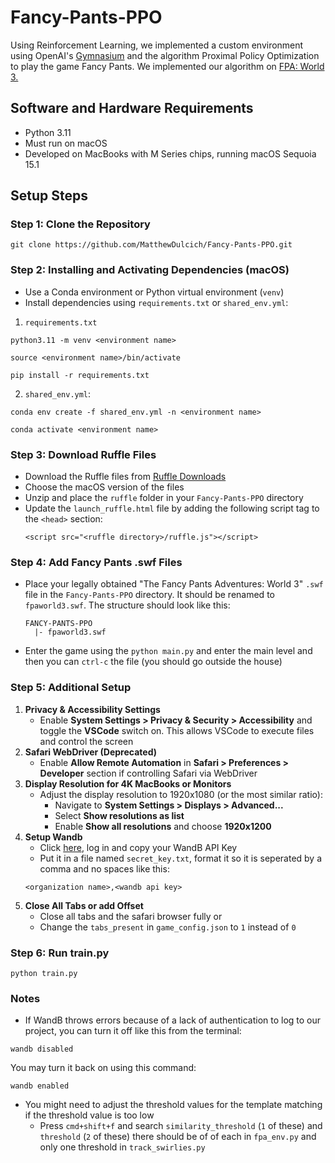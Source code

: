 # Fancy-Pants-PPO
Using Reinforcement Learning, we implemented a custom environment using OpenAI's [Gymnasium](https://gymnasium.farama.org/) and the algorithm Proximal Policy Optimization to play the game Fancy Pants.
We implemented our algorithm on [FPA: World 3.](https://www.bornegames.com/games/fpa-world-3/)

## Software and Hardware Requirements
- Python 3.11
- Must run on macOS
- Developed on MacBooks with M Series chips, running macOS Sequoia 15.1

## Setup Steps
### Step 1: Clone the Repository
  ```
  git clone https://github.com/MatthewDulcich/Fancy-Pants-PPO.git
  ```

### Step 2: Installing and Activating Dependencies (macOS)
- Use a Conda environment or Python virtual environment (`venv`)
- Install dependencies using `requirements.txt` or `shared_env.yml`:
1. `requirements.txt`
  ```
  python3.11 -m venv <environment name>
  ```
  ```
  source <environment name>/bin/activate
  ```
  ```
  pip install -r requirements.txt
  ```
2. `shared_env.yml`:
  ```
  conda env create -f shared_env.yml -n <environment name>
  ```
  ```
  conda activate <environment name>
  ```

### Step 3: Download Ruffle Files
- Download the Ruffle files from [Ruffle Downloads](https://ruffle.rs/downloads#website-package)
- Choose the macOS version of the files
- Unzip and place the `ruffle` folder in your `Fancy-Pants-PPO` directory
- Update the `launch_ruffle.html` file by adding the following script tag to the `<head>` section:
  ```
  <script src="<ruffle directory>/ruffle.js"></script>
  ```

### Step 4: Add Fancy Pants .swf Files
- Place your legally obtained "The Fancy Pants Adventures: World 3" `.swf` file in the `Fancy-Pants-PPO` directory. It should be renamed to `fpaworld3.swf`. The structure should look like this:
  ```
  FANCY-PANTS-PPO
    |- fpaworld3.swf
  ```
- Enter the game using the `python main.py` and enter the main level and then you can `ctrl-c` the file (you should go outside the house)

### Step 5: Additional Setup
1. **Privacy & Accessibility Settings**
   - Enable **System Settings > Privacy & Security > Accessibility** and toggle the **VSCode** switch on. This allows VSCode to execute files and control the screen
2. **Safari WebDriver (Deprecated)**
   - Enable **Allow Remote Automation** in **Safari > Preferences > Developer** section if controlling Safari via WebDriver
3. **Display Resolution for 4K MacBooks or Monitors**
   - Adjust the display resolution to 1920x1080 (or the most similar ratio):
     - Navigate to **System Settings > Displays > Advanced...**
     - Select **Show resolutions as list**
     - Enable **Show all resolutions** and choose **1920x1200**
4. **Setup Wandb**
   - Click [here](https://wandb.ai/authorize), log in and copy your WandB API Key
   - Put it in a file named `secret_key.txt`, format it so it is seperated by a comma and no spaces like this:
   ```
   <organization name>,<wandb api key>
   ```
5. **Close All Tabs or add Offset**
   - Close all tabs and the safari browser fully
   or
   - Change the `tabs_present` in `game_config.json` to `1` instead of `0`

### Step 6: Run train.py
```
python train.py
```

### Notes
- If WandB throws errors because of a lack of authentication to log to our project, you can turn it off like this from the terminal:
```
wandb disabled
```
You may turn it back on using this command:
```
wandb enabled
```

- You might need to adjust the threshold values for the template matching if the threshold value is too low
  - Press `cmd+shift+f` and search `similarity_threshold` (`1` of these) and `threshold` (`2` of these) there should be of of each in `fpa_env.py` and only one threshold in `track_swirlies.py`
